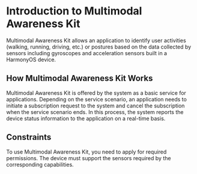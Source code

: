 # Introduction to Multimodal Awareness Kit

Multimodal Awareness Kit allows an application to identify user activities (walking, running, driving, etc.) or postures based on the data collected by sensors including gyroscopes and acceleration sensors built in a HarmonyOS device.

## How Multimodal Awareness Kit Works

Multimodal Awareness Kit is offered by the system as a basic service for applications. Depending on the service scenario, an application needs to initiate a subscription request to the system and cancel the subscription when the service scenario ends. In this process, the system reports the device status information to the application on a real-time basis.

## Constraints

To use Multimodal Awareness Kit, you need to apply for required permissions. The device must support the sensors required by the corresponding capabilities.
